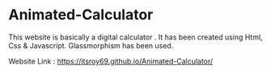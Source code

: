 # Animated-Calculator

This website is basically a digital calculator . It has been created using Html, Css & Javascript. Glassmorphism has been used.


Website Link : https://itsroy69.github.io/Animated-Calculator/
